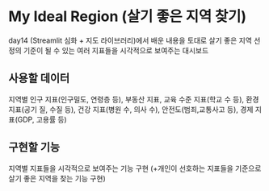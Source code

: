 # My Ideal Region (살기 좋은 지역 찾기)
day14 (Streamlit 심화 + 지도 라이브러리)에서 배운 내용을 토대로
살기 좋은 지역 선정의 기준이 될 수 있는 여러 지표들을 시각적으로 보여주는 대시보드

## 사용할 데이터
지역별 인구 지표(인구밀도, 연령층 등),
부동산 지표, 
교육 수준 지표(학교 수 등), 
환경 지표(공기 질, 수질 등), 
건강 지표(병원 수, 의사 수),
안전도(범죄,교통사고 등), 
경제 지표(GDP, 고용률 등)

## 구현할 기능
지역별 지표들을 시각적으로 보여주는 기능 구현
(+개인이 선호하는 지표들을 기준으로 살기 좋은 지역을 찾는 기능 구현)